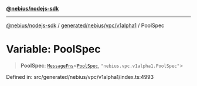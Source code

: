 [**@nebius/nodejs-sdk**](../../../../../README.md)

---

[@nebius/nodejs-sdk](../../../../../README.md) / [generated/nebius/vpc/v1alpha1](../README.md) / PoolSpec

# Variable: PoolSpec

> **PoolSpec**: [`MessageFns`](../../../../../runtime/protos/core/interfaces/MessageFns.md)\<[`PoolSpec`](../interfaces/PoolSpec.md), `"nebius.vpc.v1alpha1.PoolSpec"`\>

Defined in: src/generated/nebius/vpc/v1alpha1/index.ts:4993

